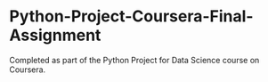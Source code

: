 # Python-Project-Coursera-Final-Assignment

Completed as part of the Python Project for Data Science course on Coursera.

